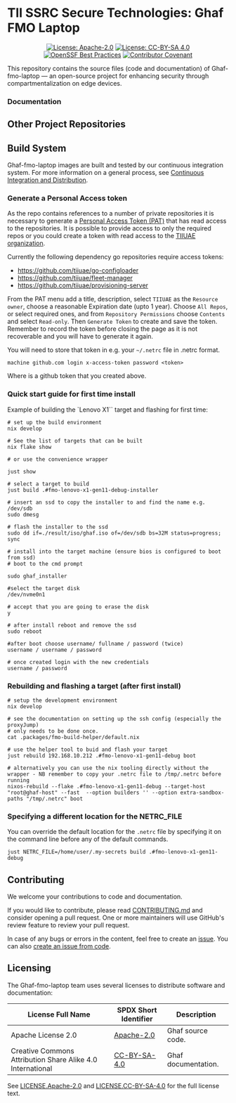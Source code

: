 <!--
    Copyright 2022-2025 TII (SSRC) and the Ghaf contributors
    SPDX-License-Identifier: CC-BY-SA-4.0
-->

# TII SSRC Secure Technologies: Ghaf FMO Laptop

<div align="center">

[![License: Apache-2.0](https://img.shields.io/badge/License-Apache--2.0-darkgreen.svg)](./LICENSES/LICENSE.Apache-2.0) [![License: CC-BY-SA 4.0](https://img.shields.io/badge/License-CC--BY--SA--4.0-orange.svg)](./LICENSES/LICENSE.CC-BY-SA-4.0) [![OpenSSF Best Practices](https://www.bestpractices.dev/projects/10193/badge)](https://www.bestpractices.dev/projects/10193) [![Contributor Covenant](https://img.shields.io/badge/Contributor%20Covenant-2.1-4baaaa.svg)](./CODE_OF_CONDUCT.md) 

</div>

This repository contains the source files (code and documentation) of Ghaf-fmo-laptop — an open-source project for enhancing security through compartmentalization on edge devices.



### Documentation



## Other Project Repositories


## Build System

Ghaf-fmo-laptop images are built and tested by our continuous integration system. For more information on a general process, see [Continuous Integration and Distribution](https://tiiuae.github.io/ghaf/scs/ci-cd-system.html).

### Generate a Personal Access token

As the repo contains references to a number of private repositories it is necessary to generate a [Personal Access Token (PAT)](https://github.com/settings/personal-access-tokens/new) that has read access to the repositories. It is possible to provide access to only the required repos or you could create a token with read access to the [TIIUAE organization](https://github.com/tiiuae).

Currently the following dependency go repositories require access tokens:

* https://github.com/tiiuae/go-configloader
* https://github.com/tiiuae/fleet-manager
* https://github.com/tiiuae/provisioning-server

From the PAT menu add a title, description, select `TIIUAE` as the `Resource owner`, choose a reasonable Expiration date (upto 1 year). Choose `All Repos`, or select required ones, and from `Repository Permissions` choose `Contents` and select `Read-only`. Then `Generate Token` to create and save the token. Remember to record the token before closing the page as it is not recoverable and you will have to generate it again.

You will need to store that token in e.g. your `~/.netrc` file in .netrc format.

`machine github.com login x-access-token password <token>`

Where <token> is a github token that you created above.


### Quick start guide for first time install

Example of building the `Lenovo X1`` target and flashing for first time:

``` shell
# set up the build environment
nix develop

# See the list of targets that can be built
nix flake show

# or use the convenience wrapper

just show

# select a target to build
just build .#fmo-lenovo-x1-gen11-debug-installer

# insert an ssd to copy the installer to and find the name e.g. /dev/sdb
sudo dmesg

# flash the installer to the ssd
sudo dd if=./result/iso/ghaf.iso of=/dev/sdb bs=32M status=progress; sync

# install into the target machine (ensure bios is configured to boot from ssd)
# boot to the cmd prompt

sudo ghaf_installer

#select the target disk
/dev/nvme0n1

# accept that you are going to erase the disk
y

# after install reboot and remove the ssd
sudo reboot

#after boot choose username/ fullname / password (twice)
username / username / password

# once created login with the new credentials
username / password

```

### Rebuilding and flashing a target (after first install)

``` shell
# setup the development environment
nix develop

# see the documentation on setting up the ssh config (especially the proxyJump)
# only needs to be done once.
cat .packages/fmo-build-helper/default.nix

# use the helper tool to buid and flash your target
just rebuild 192.168.10.212 .#fmo-lenovo-x1-gen11-debug boot

# alternatively you can use the nix tooling directly without the wrapper - NB remember to copy your .netrc file to /tmp/.netrc before running
nixos-rebuild --flake .#fmo-lenovo-x1-gen11-debug --target-host "root@ghaf-host" --fast  --option builders '' --option extra-sandbox-paths "/tmp/.netrc" boot

```

### Specifying a different location for the NETRC_FILE

You can override the default location for the `.netrc` file by specifying it on the command line before any of the default commands.

``` shell
just NETRC_FILE=/home/user/.my-secrets build .#fmo-lenovo-x1-gen11-debug

```


## Contributing

We welcome your contributions to code and documentation.

If you would like to contribute, please read [CONTRIBUTING.md](CONTRIBUTING.md) and consider opening a pull request. One or more maintainers will use GitHub's review feature to review your pull request.

In case of any bugs or errors in the content, feel free to create an [issue](https://github.com/tiiuae/ghaf-fmo-laptop/issues). You can also [create an issue from code](https://docs.github.com/en/issues/tracking-your-work-with-issues/creating-an-issue#creating-an-issue-from-code).


## Licensing

The Ghaf-fmo-laptop team uses several licenses to distribute software and documentation:

| License Full Name | SPDX Short Identifier | Description |
| -------- | ----------- | ----------- |
| Apache License 2.0 | [Apache-2.0](https://spdx.org/licenses/Apache-2.0.html) | Ghaf source code. |
| Creative Commons Attribution Share Alike 4.0 International | [CC-BY-SA-4.0](https://spdx.org/licenses/CC-BY-SA-4.0.html) | Ghaf documentation. |

See [LICENSE.Apache-2.0](./LICENSES/Apache-2.0.txt) and [LICENSE.CC-BY-SA-4.0](./LICENSES/CC-BY-SA-4.0.txt) for the full license text.
